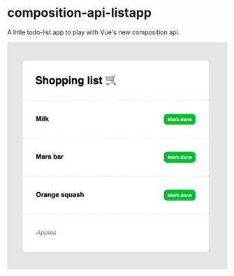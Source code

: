 # composition-api-listapp

A little todo-list app to play with Vue's new composition api.

![demo](/demo.gif)
